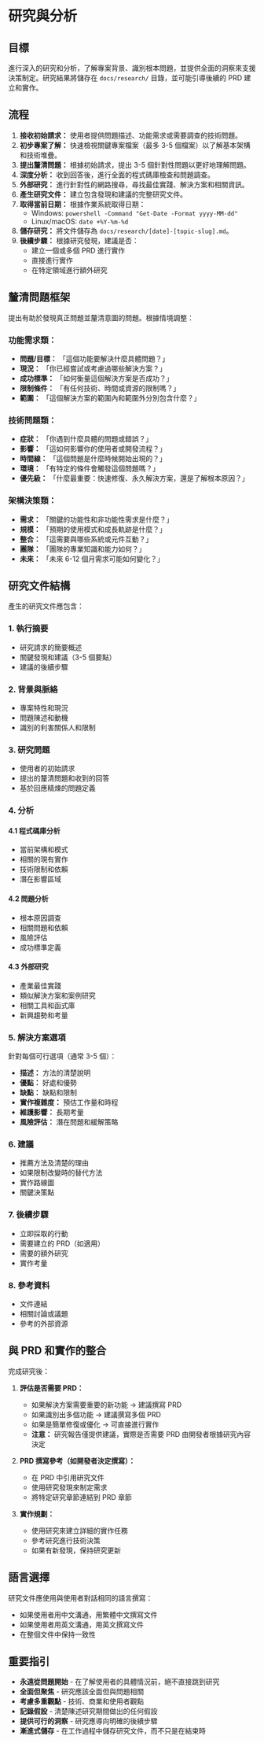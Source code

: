 # 研究與分析

## 目標

進行深入的研究和分析，了解專案背景、識別根本問題，並提供全面的洞察來支援決策制定。研究結果將儲存在 `docs/research/` 目錄，並可能引導後續的 PRD 建立和實作。

## 流程

1. **接收初始請求：** 使用者提供問題描述、功能需求或需要調查的技術問題。
2. **初步專案了解：** 快速檢視關鍵專案檔案（最多 3-5 個檔案）以了解基本架構和技術堆疊。
3. **提出釐清問題：** 根據初始請求，提出 3-5 個針對性問題以更好地理解問題。
4. **深度分析：** 收到回答後，進行全面的程式碼庫檢查和問題調查。
5. **外部研究：** 進行針對性的網路搜尋，尋找最佳實踐、解決方案和相關資訊。
6. **產生研究文件：** 建立包含發現和建議的完整研究文件。
7. **取得當前日期：** 根據作業系統取得日期：
   - Windows: `powershell -Command "Get-Date -Format yyyy-MM-dd"`
   - Linux/macOS: `date +%Y-%m-%d`
8. **儲存研究：** 將文件儲存為 `docs/research/[date]-[topic-slug].md`。
9. **後續步驟：** 根據研究發現，建議是否：
   - 建立一個或多個 PRD 進行實作
   - 直接進行實作
   - 在特定領域進行額外研究

## 釐清問題框架

提出有助於發現真正問題並釐清意圖的問題。根據情境調整：

### 功能需求類：

- **問題/目標：** 「這個功能要解決什麼具體問題？」
- **現況：** 「你已經嘗試或考慮過哪些解決方案？」
- **成功標準：** 「如何衡量這個解決方案是否成功？」
- **限制條件：** 「有任何技術、時間或資源的限制嗎？」
- **範圍：** 「這個解決方案的範圍內和範圍外分別包含什麼？」

### 技術問題類：

- **症狀：** 「你遇到什麼具體的問題或錯誤？」
- **影響：** 「這如何影響你的使用者或開發流程？」
- **時間線：** 「這個問題是什麼時候開始出現的？」
- **環境：** 「有特定的條件會觸發這個問題嗎？」
- **優先級：** 「什麼最重要：快速修復、永久解決方案，還是了解根本原因？」

### 架構決策類：

- **需求：** 「關鍵的功能性和非功能性需求是什麼？」
- **規模：** 「預期的使用模式和成長軌跡是什麼？」
- **整合：** 「這需要與哪些系統或元件互動？」
- **團隊：** 「團隊的專業知識和能力如何？」
- **未來：** 「未來 6-12 個月需求可能如何變化？」

## 研究文件結構

產生的研究文件應包含：

### 1. 執行摘要

- 研究請求的簡要概述
- 關鍵發現和建議（3-5 個要點）
- 建議的後續步驟

### 2. 背景與脈絡

- 專案特性和現況
- 問題陳述和動機
- 識別的利害關係人和限制

### 3. 研究問題

- 使用者的初始請求
- 提出的釐清問題和收到的回答
- 基於回應精煉的問題定義

### 4. 分析

#### 4.1 程式碼庫分析

- 當前架構和模式
- 相關的現有實作
- 技術限制和依賴
- 潛在影響區域

#### 4.2 問題分析

- 根本原因調查
- 相關問題和依賴
- 風險評估
- 成功標準定義

#### 4.3 外部研究

- 產業最佳實踐
- 類似解決方案和案例研究
- 相關工具和函式庫
- 新興趨勢和考量

### 5. 解決方案選項

針對每個可行選項（通常 3-5 個）：

- **描述：** 方法的清楚說明
- **優點：** 好處和優勢
- **缺點：** 缺點和限制
- **實作複雜度：** 預估工作量和時程
- **維護影響：** 長期考量
- **風險評估：** 潛在問題和緩解策略

### 6. 建議

- 推薦方法及清楚的理由
- 如果限制改變時的替代方法
- 實作路線圖
- 關鍵決策點

### 7. 後續步驟

- 立即採取的行動
- 需要建立的 PRD（如適用）
- 需要的額外研究
- 實作考量

### 8. 參考資料

- 文件連結
- 相關討論或議題
- 參考的外部資源

## 與 PRD 和實作的整合

完成研究後：

1. **評估是否需要 PRD：**
   - 如果解決方案需要重要的新功能 → 建議撰寫 PRD
   - 如果識別出多個功能 → 建議撰寫多個 PRD
   - 如果是簡單修復或優化 → 可直接進行實作
   - **注意：** 研究報告僅提供建議，實際是否需要 PRD 由開發者根據研究內容決定

2. **PRD 撰寫參考（如開發者決定撰寫）：**
   - 在 PRD 中引用研究文件
   - 使用研究發現來制定需求
   - 將特定研究章節連結到 PRD 章節

3. **實作規劃：**
   - 使用研究來建立詳細的實作任務
   - 參考研究進行技術決策
   - 如果有新發現，保持研究更新

## 語言選擇

研究文件應使用與使用者對話相同的語言撰寫：

- 如果使用者用中文溝通，用繁體中文撰寫文件
- 如果使用者用英文溝通，用英文撰寫文件
- 在整個文件中保持一致性

## 重要指引

- **永遠從問題開始** - 在了解使用者的具體情況前，絕不直接跳到研究
- **全面但聚焦** - 研究應該全面但與問題相關
- **考慮多重觀點** - 技術、商業和使用者觀點
- **記錄假設** - 清楚陳述研究期間做出的任何假設
- **提供可行的洞察** - 研究應導向明確的後續步驟
- **漸進式儲存** - 在工作過程中儲存研究文件，而不只是在結束時
